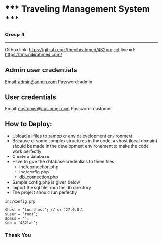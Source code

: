 # *** Traveling Management System ***

### Group 4
-------------------------------------------------------------
Github link: https://github.com/thenibirahmed/482project
live url: https://tms.nibirahmed.com/

Admin user credentials
------------------------
Email: admin@admin.com
Password: admin

User credentials
------------------------
Email: customer@customer.com
Password: customer


How to Deploy:
-------------------------

- Upload all files to xampp or any delevelopment environment
- Because of some complex structures in the code, a vhost (local domain) should be made in the development environement to make the code work perfectly
- Create a database
- Have to give the database credentials to three files
    - inc/connection.php
    - inc/config.php
    - db_connection.php
- Sample config.php is given below
- Import the sql file from the db directory
- The project should run perfectly

`inc/config.php`

```
$host = ‘localhost’; // or 127.0.0.1
$user = ‘root’;
$pass = ‘’;
$db = ‘482lab’;
```
### Thank You

